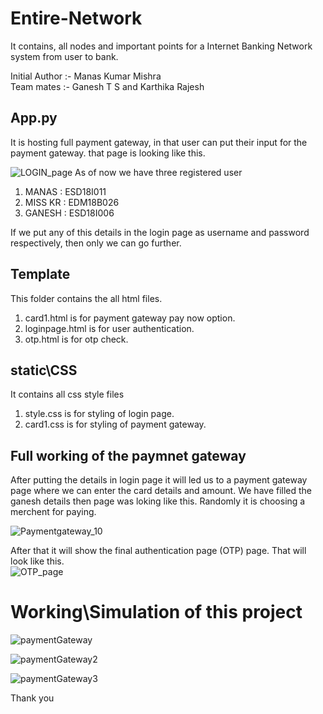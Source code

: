 
# Entire-Network
It contains, all nodes and important points for a Internet Banking Network system from user to bank.

Initial Author :- Manas Kumar Mishra\
Team mates :-  Ganesh T S and Karthika Rajesh
## App.py

It is hosting full payment gateway, in that user can put their input for the payment gateway.
that page is looking like this.

![LOGIN_page](https://user-images.githubusercontent.com/47395502/110748206-64d63600-8265-11eb-90fc-1949e3383fbd.PNG)
 As of now we have three registered user
 1. MANAS : ESD18I011
 2. MISS KR : EDM18B026
 3. GANESH : ESD18I006

 If we put any of this details in the login page as username and password respectively, then only we can go further.

## Template
This folder contains the all html files.

1. card1.html is for payment gateway pay now option.
2. loginpage.html is for user authentication.
3. otp.html is for otp check.

## static\CSS
It contains all css style files
1. style.css is for styling of login page.
2. card1.css is for styling of payment gateway. 

## Full working of the paymnet gateway
After putting the details in login page it will led us to a payment gateway page where we can enter the card details and amount.  We have filled the ganesh details then page was loking like this. Randomly it is choosing a merchent for paying.

![Paymentgateway_10](https://user-images.githubusercontent.com/47395502/111904535-7ee5f480-8a6d-11eb-9dab-790ea36f3176.PNG)

After that it will show the final authentication page (OTP) page. That will look like this.\
![OTP_page](https://user-images.githubusercontent.com/47395502/112095782-1ad54480-8bc3-11eb-8dcf-5625aef2ec36.PNG)

# Working\Simulation of this project
![paymentGateway](https://user-images.githubusercontent.com/47395502/112278781-30bd3500-8ca9-11eb-92f0-ead17afba5ad.gif)

![paymentGateway2](https://user-images.githubusercontent.com/47395502/112279831-58f96380-8caa-11eb-8607-58b99a1ab272.gif)

![paymentGateway3](https://user-images.githubusercontent.com/47395502/112280281-dc1ab980-8caa-11eb-9764-05dbfa46484d.gif)


Thank you

